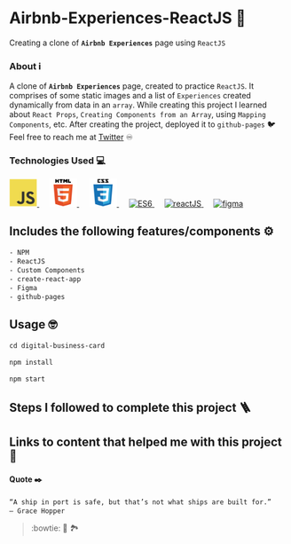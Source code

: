 # Airbnb-Experiences-ReactJS 🌌
Creating a clone of **`Airbnb Experiences`** page using `ReactJS`


<!-- 
## [Live Preview](https://hmjatt.github.io/Airbnb-Experiences-ReactJS/)

![This is an image]() -->

### About ℹ️

 A clone of **`Airbnb Experiences`** page, created to practice `ReactJS`. It comprises of  some static images and a list of `Experiences` created dynamically from data in an `array`. While creating this project I learned about `React Props`, `Creating Components from an Array`, using `Mapping Components`, etc. After creating the project, deployed it to `github-pages` :bird: Feel free to reach me at [Twitter](https://twitter.com/hmjatt/) :infinity:

### Technologies Used 💻

<a href="https://developer.mozilla.org/en-US/docs/Web/JavaScript" target="_blank" rel="noreferrer"> <img src="https://raw.githubusercontent.com/devicons/devicon/master/icons/javascript/javascript-original.svg" alt="javascript" width="50" height="50"/> </a> &emsp; <a href="https://www.w3.org/html/" target="_blank" rel="noreferrer"> <img src="https://raw.githubusercontent.com/devicons/devicon/master/icons/html5/html5-original-wordmark.svg" alt="html5" width="50" height="50"/> </a> &emsp; <a href="https://www.w3schools.com/css/" target="_blank" rel="noreferrer"> <img src="https://raw.githubusercontent.com/devicons/devicon/master/icons/css3/css3-original-wordmark.svg" alt="css3" width="50" height="50"/> </a> &emsp; <a href="https://www.w3schools.com/js/js_es6.asp" target="_blank" rel="noreferrer"> <img src="https://camo.githubusercontent.com/792f7fce1ff8bfac6d0524a21b69161cdc6080a3c4e39979f21d5f8489d6fdd3/68747470733a2f2f692e626c6f67732e65732f3534356366382f6573362d6c6f676f2f6f726967696e616c2e706e67" alt="ES6" width="50" height="50"/> </a> &emsp; <a href="https://reactjs.org/" target="_blank" rel="noreferrer"> <img src="https://upload.wikimedia.org/wikipedia/commons/a/a7/React-icon.svg" alt="reactJS" width="50" height="50"/> </a> &emsp; <a href="https://www.figma.com/" target="_blank" rel="noreferrer"> <img src="https://upload.wikimedia.org/wikipedia/commons/a/ad/Figma-1-logo.png" alt="figma" width="70" height="50"/> </a>

## Includes the following features/components ⚙️

    - NPM
    - ReactJS
    - Custom Components
    - create-react-app
    - Figma
    - github-pages

## Usage 🤓

```
cd digital-business-card

```

```
npm install

```

```
npm start

```

## Steps I followed to complete this project 🪜
<!-- 
1. ### Initialize Project 🎍

    - [x] Initailize the project using `npx create-react-app digital-business-card` which will create a complete **React App** pre-configured and pre-installed with all the dependencies.
    - [x] Import **`Oxygen`** font from google fonts.
    - [x] Add reapating svg as a background.

2. ### Organize components 🗄️

    - [x] Create a `components` folder inside `src` directory.
    - [x] Create **custom components** inside `components` folder.
    - [x] Create an `images` folder inside `src` directory and move images/logos inside it.

3. ### Header Custom Component 🧩

    - [x] Create **`Header`** component and basic JSX elements for it.
    - [x] Add **Email** and **LinkedIn** Logos.

4. ### MainContent Custom Component 🧩

    - [x] Create **`MainContent`** component and basic JSX elements for it.

5. ### Footer Custom Component 🧩

    - [x] Create **`Footer`** component and basic JSX elements for it.
    - [x] Add **Email** and **LinkedIn** Logos.

6. ### Import Components 🪢

    - [x] Import **Header**, **MainContent**, **Footer** components inside `App` component.

7. ### Styling Components 🎨

    - **`App`**

        - [x] Added style to `body` element and `App` component.

    - **`Header`**

        - [x] Add appropriate `className`s to elements in `Header` component.
        - [x] Style `Header` component.

    - **`MainContent`**

        - [x] Add appropriate `className`s to elements in `MainContent` component.
        - [x] Style `MainContent` component.

    - **`Footer`**
        - [x] Add appropriate `className`s to elements in `Footer` component.
        - [x] Style `Footer` component.

8. ### Clean directory🧹

    - [x] Delete **unnecessary** files from directory and format code with `Prettier`.

9. ### Deploy 📤

    - [x] Use Official Documentation([link](https://create-react-app.dev/docs/deployment/)) to push project to **GitHub Pages** -->

## Links to content that helped me with this project 🔗

<!-- 1. The Odin Project

    - [React Introduction](https://www.theodinproject.com/lessons/node-path-javascript-react-introduction)
    - [React State & Props](https://www.theodinproject.com/lessons/node-path-javascript-state-and-props)

2. Figma Design

    - [Digital Business Card](https://www.figma.com/file/4ctPLUvIn5b5Ep6YPOZWWd/Digital-Business-Card?node-id=0%3A1)

3. Scrimba

    - [Learn React](https://scrimba.com/learn/learnreact)

4. React Official Documentation

    - [React Hello World Example](https://reactjs.org/docs/hello-world.html)
    - [Introduction To JSX](https://reactjs.org/docs/introducing-jsx.html)
    - [Rendering Elements In React](https://reactjs.org/docs/rendering-elements.html)
    - [Components and Props](https://reactjs.org/docs/components-and-props.html)
    - [Deployment to **gh-pages**](https://create-react-app.dev/docs/deployment/)

5. YouTube
    - [ReactJS Basics Video Series From Academind](https://www.youtube.com/watch?v=JPT3bFIwJYA&list=PL55RiY5tL51oyA8euSROLjMFZbXaV7skS)
    - [ReactJS Tutorial Video Series From Codevolution](https://www.youtube.com/watch?v=QFaFIcGhPoM&list=PLC3y8-rFHvwgg3vaYJgHGnModB54rxOk3&index=2)
    - [React & Webpack 4 From Scratch - No CLI from Traversy Media](https://www.youtube.com/watch?v=deyxI-6C2u4)
    - [The introduction to React you've been missing - Kent C. Dodds(explains how React works under the hood)](https://www.youtube.com/watch?v=SAIdyBFHfVU) -->

#### Quote ✒️

    “A ship in port is safe, but that’s not what ships are built for.”
    — Grace Hopper

> :bowtie: :stars: :national_park: